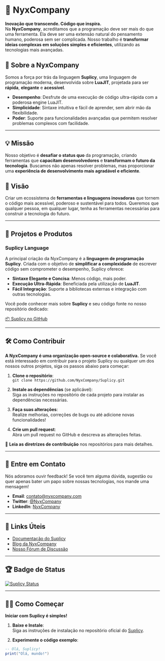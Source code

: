 # 🌙 NyxCompany

**Inovação que transcende. Código que inspira.**  
Na **NyxCompany**, acreditamos que a programação deve ser mais do que uma ferramenta. Ela deve ser uma extensão natural do pensamento humano, poderosa sem ser complicada. Nosso trabalho é **transformar ideias complexas em soluções simples e eficientes**, utilizando as tecnologias mais avançadas.

## 🚀 Sobre a NyxCompany

Somos a força por trás da linguagem **Suplicy**, uma linguagem de programação moderna, desenvolvida sobre **LuaJIT**, projetada para ser **rápida**, **elegante** e **acessível**.

- **Desempenho**: Desfrute de uma execução de código ultra-rápida com a poderosa engine LuaJIT.
- **Simplicidade**: Sintaxe intuitiva e fácil de aprender, sem abrir mão da flexibilidade.
- **Poder**: Suporte para funcionalidades avançadas que permitem resolver problemas complexos com facilidade.

---

## 💡 Missão

Nosso objetivo é **desafiar o status quo** da programação, criando ferramentas que **capacitam desenvolvedores** e **transformam o futuro da tecnologia**. Buscamos não apenas resolver problemas, mas proporcionar uma **experiência de desenvolvimento mais agradável e eficiente**.

## 🌟 Visão

Criar um ecossistema de **ferramentas e linguagens inovadoras** que tornem o código mais acessível, poderoso e sustentável para todos. Queremos que qualquer pessoa, em qualquer lugar, tenha as ferramentas necessárias para construir a tecnologia do futuro.

---

## 🔧 Projetos e Produtos

### Suplicy Language

A principal criação da NyxCompany é a **linguagem de programação Suplicy**. Criada com o objetivo de **simplificar a complexidade** de escrever código sem comprometer o desempenho, Suplicy oferece:

- **Sintaxe Elegante e Concisa**: Menos código, mais poder.
- **Execução Ultra-Rápida**: Beneficiada pela utilização de **LuaJIT**.
- **Fácil Integração**: Suporte a bibliotecas externas e integração com outras tecnologias.

Você pode conhecer mais sobre **Suplicy** e seu código fonte no nosso repositório dedicado:

[📦 Suplicy no GitHub](https://github.com/NyxCompany/Suplicy)

---

## 🛠️ Como Contribuir

**A NyxCompany é uma organização open-source e colaborativa.** Se você está interessado em contribuir para o projeto Suplicy ou qualquer um dos nossos outros projetos, siga os passos abaixo para começar:

1. **Clone o repositório**:  
   `git clone https://github.com/NyxCompany/Suplicy.git`
   
2. **Instale as dependências** (se aplicável):  
   Siga as instruções no repositório de cada projeto para instalar as dependências necessárias.
   
3. **Faça suas alterações**:  
   Realize melhorias, correções de bugs ou até adicione novas funcionalidades!

4. **Crie um pull request**:  
   Abra um pull request no GitHub e descreva as alterações feitas.

🔗 **Leia as diretrizes de contribuição** nos repositórios para mais detalhes.

---

## 💬 Entre em Contato

Nós adoramos ouvir feedback! Se você tem alguma dúvida, sugestão ou quer apenas bater um papo sobre nossas tecnologias, nos mande uma mensagem!

- **Email**: contato@nyxcompany.com
- **Twitter**: [@NyxCompany](https://twitter.com/NyxCompany)
- **LinkedIn**: [NyxCompany](https://www.linkedin.com/company/nyxcompany)

---

## 🔗 Links Úteis

- [Documentação do Suplicy](https://github.com/NyxCompany/Suplicy/wiki)
- [Blog da NyxCompany](https://blog.nyxcompany.com)
- [Nosso Fórum de Discussão](https://discuss.nyxcompany.com)

---

## 🏆 Badge de Status

[![Suplicy Status](https://img.shields.io/badge/status-active-brightgreen)](https://github.com/NyxCompany/Suplicy)

---

## 🧑‍💻 Como Começar

**Iniciar com Suplicy é simples!**  

1. **Baixe e Instale**:  
   Siga as instruções de instalação no repositório oficial do [Suplicy](https://github.com/NyxCompany/Suplicy).

2. **Experimente o código exemplo**:

```lua
-- Olá, Suplicy!
print("Olá, mundo!")
